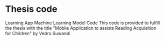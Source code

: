 # Thesis code
 Learning App Machine Learning Model Code
 This code is provided to fulfill the thesis with the title "Mobile Application to assists Reading Acquisition for Children" by Vedro Suwandi
 
 
